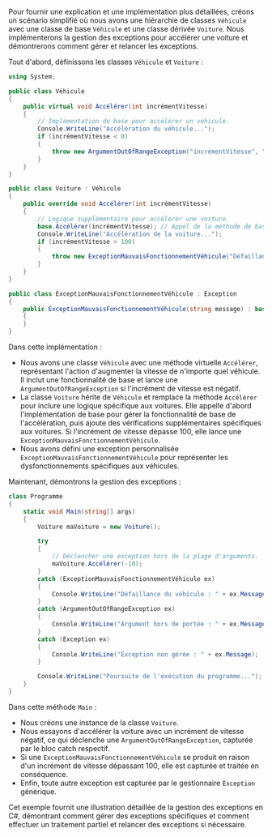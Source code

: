 
Pour fournir une explication et une implémentation plus détaillées, créons un scénario simplifié où nous avons une hiérarchie de classes `Véhicule` avec une classe de base `Véhicule` et une classe dérivée `Voiture`. Nous implémenterons la gestion des exceptions pour accélérer une voiture et démontrerons comment gérer et relancer les exceptions.

Tout d'abord, définissons les classes `Véhicule` et `Voiture` :

```csharp
using System;

public class Véhicule
{
    public virtual void Accélérer(int incrémentVitesse)
    {
        // Implémentation de base pour accélérer un véhicule.
        Console.WriteLine("Accélération du véhicule...");
        if (incrémentVitesse < 0)
        {
            throw new ArgumentOutOfRangeException("incrémentVitesse", "L'incrément de vitesse doit être non négatif.");
        }
    }
}

public class Voiture : Véhicule
{
    public override void Accélérer(int incrémentVitesse)
    {
        // Logique supplémentaire pour accélérer une voiture.
        base.Accélérer(incrémentVitesse); // Appel de la méthode de base pour la fonctionnalité de base.
        Console.WriteLine("Accélération de la voiture...");
        if (incrémentVitesse > 100)
        {
            throw new ExceptionMauvaisFonctionnementVéhicule("Défaillance de la voiture : Incrément de vitesse trop élevé.");
        }
    }
}

public class ExceptionMauvaisFonctionnementVéhicule : Exception
{
    public ExceptionMauvaisFonctionnementVéhicule(string message) : base(message)
    {
    }
}
```

Dans cette implémentation :

- Nous avons une classe `Véhicule` avec une méthode virtuelle `Accélérer`, représentant l'action d'augmenter la vitesse de n'importe quel véhicule. Il inclut une fonctionnalité de base et lance une `ArgumentOutOfRangeException` si l'incrément de vitesse est négatif.
- La classe `Voiture` hérite de `Véhicule` et remplace la méthode `Accélérer` pour inclure une logique spécifique aux voitures. Elle appelle d'abord l'implémentation de base pour gérer la fonctionnalité de base de l'accélération, puis ajoute des vérifications supplémentaires spécifiques aux voitures. Si l'incrément de vitesse dépasse 100, elle lance une `ExceptionMauvaisFonctionnementVéhicule`.
- Nous avons défini une exception personnalisée `ExceptionMauvaisFonctionnementVéhicule` pour représenter les dysfonctionnements spécifiques aux véhicules.

Maintenant, démontrons la gestion des exceptions :

```csharp
class Programme
{
    static void Main(string[] args)
    {
        Voiture maVoiture = new Voiture();

        try
        {
            // Déclencher une exception hors de la plage d'arguments.
            maVoiture.Accélérer(-10);
        }
        catch (ExceptionMauvaisFonctionnementVéhicule ex)
        {
            Console.WriteLine("Défaillance du véhicule : " + ex.Message);
        }
        catch (ArgumentOutOfRangeException ex)
        {
            Console.WriteLine("Argument hors de portée : " + ex.Message);
        }
        catch (Exception ex)
        {
            Console.WriteLine("Exception non gérée : " + ex.Message);
        }

        Console.WriteLine("Poursuite de l'exécution du programme...");
    }
}
```

Dans cette méthode `Main` :

- Nous créons une instance de la classe `Voiture`.
- Nous essayons d'accélérer la voiture avec un incrément de vitesse négatif, ce qui déclenche une `ArgumentOutOfRangeException`, capturée par le bloc catch respectif.
- Si une `ExceptionMauvaisFonctionnementVéhicule` se produit en raison d'un incrément de vitesse dépassant 100, elle est capturée et traitée en conséquence.
- Enfin, toute autre exception est capturée par le gestionnaire `Exception` générique.

Cet exemple fournit une illustration détaillée de la gestion des exceptions en C#, démontrant comment gérer des exceptions spécifiques et comment effectuer un traitement partiel et relancer des exceptions si nécessaire.